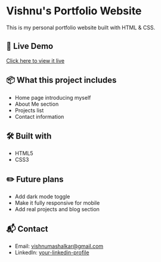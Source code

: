 # Vishnu's Portfolio Website
This is my personal portfolio website built with HTML & CSS.

## 🚀 Live Demo
[Click here to view it live](https://vishnu062006.github.io/PORTFOLIO/)

## 📦 What this project includes
- Home page introducing myself
- About Me section
- Projects list
- Contact information

## 🛠 Built with
- HTML5
- CSS3

## ✏️ Future plans
- Add dark mode toggle
- Make it fully responsive for mobile
- Add real projects and blog section

## 📬 Contact
- Email: vishnumashalkar@gmail.com
- LinkedIn: [your-linkedin-profile](https://www.linkedin.com/in/vishnu-mashalkar-7807b132a/)